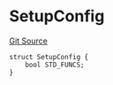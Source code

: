 # SetupConfig
[Git Source](https://github.com/metacontract/mc/blob/93e4f2d4a013f48ae1db91ed21bff3eb8a27ce1d/src/devkit/system/Config.sol)


```solidity
struct SetupConfig {
    bool STD_FUNCS;
}
```

